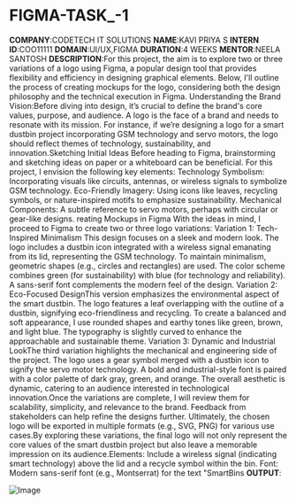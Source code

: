 # FIGMA-TASK_-1
**COMPANY**:CODETECH IT SOLUTIONS
**NAME**:KAVI PRIYA S
**INTERN ID**:COO11111
**DOMAIN**:UI/UX,FIGMA
**DURATION**:4 WEEKS
**MENTOR**:NEELA SANTOSH
**DESCRIPTION**:For this project, the aim is to explore two or three variations of a logo using Figma, a popular design tool that provides flexibility and efficiency in designing graphical elements. Below, I'll outline the process of creating mockups for the logo, considering both the design philosophy and the technical execution in Figma.
Understanding the Brand Vision:Before diving into design, it’s crucial to define the brand's core values, purpose, and audience. A logo is the face of a brand and needs to resonate with its mission. For instance, if we’re designing a logo for a smart dustbin project incorporating GSM technology and servo motors, the logo should reflect themes of technology, sustainability, and innovation.Sketching Initial Ideas
Before heading to Figma, brainstorming and sketching ideas on paper or a whiteboard can be beneficial. For this project, I envision the following key elements:
Technology Symbolism: Incorporating visuals like circuits, antennas, or wireless signals to symbolize GSM technology.
Eco-Friendly Imagery: Using icons like leaves, recycling symbols, or nature-inspired motifs to emphasize sustainability.
Mechanical Components: A subtle reference to servo motors, perhaps with circular or gear-like designs.
reating Mockups in Figma
With the ideas in mind, I proceed to Figma to create two or three logo variations:
Variation 1: Tech-Inspired Minimalism
This design focuses on a sleek and modern look. The logo includes a dustbin icon integrated with a wireless signal emanating from its lid, representing the GSM technology. To maintain minimalism, geometric shapes (e.g., circles and rectangles) are used. The color scheme combines green (for sustainability) with blue (for technology and reliability). A sans-serif font complements the modern feel of the design.
Variation 2: Eco-Focused DesignThis version emphasizes the environmental aspect of the smart dustbin. The logo features a leaf overlapping with the outline of a dustbin, signifying eco-friendliness and recycling. To create a balanced and soft appearance, I use rounded shapes and earthy tones like green, brown, and light blue. The typography is slightly curved to enhance the approachable and sustainable theme.
Variation 3: Dynamic and Industrial LookThe third variation highlights the mechanical and engineering side of the project. The logo uses a gear symbol merged with a dustbin icon to signify the servo motor technology. A bold and industrial-style font is paired with a color palette of dark gray, green, and orange. The overall aesthetic is dynamic, catering to an audience interested in technological innovation.Once the variations are complete, I will review them for scalability, simplicity, and relevance to the brand. Feedback from stakeholders can help refine the designs further. Ultimately, the chosen logo will be exported in multiple formats (e.g., SVG, PNG) for various use cases.By exploring these variations, the final logo will not only represent the core values of the smart dustbin project but also leave a memorable impression on its audience.Elements: Include a wireless signal (indicating smart technology) above the lid and a recycle symbol within the bin.
Font: Modern sans-serif font (e.g., Montserrat) for the text "SmartBins
**OUTPUT**:

![Image](https://github.com/user-attachments/assets/95be2b5d-0f21-468f-bd9b-ccc22bb0f232)
